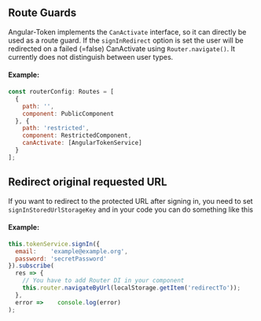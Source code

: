## Route Guards
Angular-Token implements the `CanActivate` interface, so it can directly be used as a route guard.
If the `signInRedirect` option is set the user will be redirected on a failed (=false) CanActivate using `Router.navigate()`.
It currently does not distinguish between user types.

#### Example:
```javascript
const routerConfig: Routes = [
  {
    path: '',
    component: PublicComponent
  }, {
    path: 'restricted',
    component: RestrictedComponent,
    canActivate: [AngularTokenService]
  }
];
```

## Redirect original requested URL
If you want to redirect to the protected URL after signing in, you need to set `signInStoredUrlStorageKey` and in your code you can do something like this

#### Example:
```js
this.tokenService.signIn({
  email:    'example@example.org',
  password: 'secretPassword'
}).subscribe(
  res => {
    // You have to add Router DI in your component
    this.router.navigateByUrl(localStorage.getItem('redirectTo'));
  },
  error =>    console.log(error)
);
```